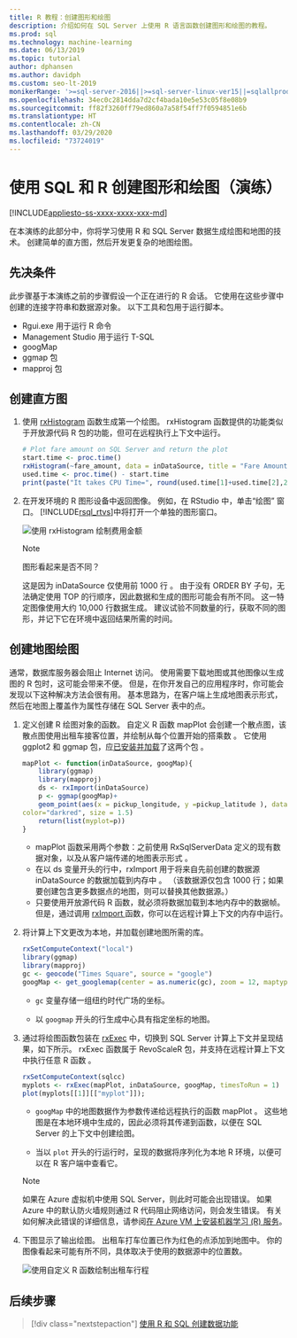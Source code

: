```yaml
---
title: R 教程：创建图形和绘图
description: 介绍如何在 SQL Server 上使用 R 语言函数创建图形和绘图的教程。
ms.prod: sql
ms.technology: machine-learning
ms.date: 06/13/2019
ms.topic: tutorial
author: dphansen
ms.author: davidph
ms.custom: seo-lt-2019
monikerRange: '>=sql-server-2016||>=sql-server-linux-ver15||=sqlallproducts-allversions'
ms.openlocfilehash: 34ec0c2814dda7d2cf4bada10e5e53c05f8e08b9
ms.sourcegitcommit: ff82f3260ff79ed860a7a58f54ff7f0594851e6b
ms.translationtype: HT
ms.contentlocale: zh-CN
ms.lasthandoff: 03/29/2020
ms.locfileid: "73724019"
---
```

# <a name="create-graphs-and-plots-using-sql-and-r-walkthrough"></a>使用 SQL 和 R 创建图形和绘图（演练）
[!INCLUDE[appliesto-ss-xxxx-xxxx-xxx-md](../../includes/appliesto-ss-xxxx-xxxx-xxx-md.md)]

在本演练的此部分中，你将学习使用 R 和 SQL Server 数据生成绘图和地图的技术。 创建简单的直方图，然后开发更复杂的地图绘图。

## <a name="prerequisites"></a>先决条件

此步骤基于本演练之前的步骤假设一个正在进行的 R 会话。 它使用在这些步骤中创建的连接字符串和数据源对象。 以下工具和包用于运行脚本。

+ Rgui.exe 用于运行 R 命令
+ Management Studio 用于运行 T-SQL
+ googMap
+ ggmap 包
+ mapproj 包

## <a name="create-a-histogram"></a>创建直方图

1. 使用 [rxHistogram](https://docs.microsoft.com/r-server/r-reference/revoscaler/rxdatasource) 函数生成第一个绘图。  rxHistogram 函数提供的功能类似于开放源代码 R 包的功能，但可在远程执行上下文中运行。

    ```R
    # Plot fare amount on SQL Server and return the plot
    start.time <- proc.time()
    rxHistogram(~fare_amount, data = inDataSource, title = "Fare Amount Histogram")
    used.time <- proc.time() - start.time
    print(paste("It takes CPU Time=", round(used.time[1]+used.time[2],2), " seconds, Elapsed Time=", round(used.time[3],2), " seconds to generate plot.", sep=""))
    ```

2. 在开发环境的 R 图形设备中返回图像。  例如，在 RStudio 中，单击“绘图”  窗口。  [!INCLUDE[rsql_rtvs](../../includes/rsql-rtvs-md.md)]中将打开一个单独的图形窗口。

    ![使用 rxHistogram 绘制费用金额](media/rsql-e2e-rxhistogramresult.png "使用 rxHistogram 绘制费用金额")

    > [!NOTE]
    > 图形看起来是否不同？
    >  
    > 这是因为 inDataSource 仅使用前 1000 行  。 由于没有 ORDER BY 子句，无法确定使用 TOP 的行顺序，因此数据和生成的图形可能会有所不同。
    > 这一特定图像使用大约 10,000 行数据生成。 建议试验不同数量的行，获取不同的图形，并记下它在环境中返回结果所需的时间。

## <a name="create-a-map-plot"></a>创建地图绘图

通常，数据库服务器会阻止 Internet 访问。 使用需要下载地图或其他图像以生成图的 R 包时，这可能会带来不便。 但是，在你开发自己的应用程序时，你可能会发现以下这种解决方法会很有用。 基本思路为，在客户端上生成地图表示形式，然后在地图上覆盖作为属性存储在 SQL Server 表中的点。

1. 定义创建 R 绘图对象的函数。 自定义 R 函数 mapPlot 会创建一个散点图，该散点图使用出租车接客位置，并绘制从每个位置开始的搭乘数  。 它使用 ggplot2 和 ggmap 包，应[已安装并加载](walkthrough-data-science-end-to-end-walkthrough.md#add-packages)了这两个包   。

    ```R
    mapPlot <- function(inDataSource, googMap){
        library(ggmap)
        library(mapproj)
        ds <- rxImport(inDataSource)
        p <- ggmap(googMap)+
        geom_point(aes(x = pickup_longitude, y =pickup_latitude ), data=ds, alpha =.5,
    color="darkred", size = 1.5)
        return(list(myplot=p))
    }
    ```

    + mapPlot 函数采用两个参数：之前使用 RxSqlServerData 定义的现有数据对象，以及从客户端传递的地图表示形式  。
    + 在以 ds 变量开头的行中，rxImport 用于将来自先前创建的数据源 inDataSource 的数据加载到内存中   。 （该数据源仅包含 1000 行；如果要创建包含更多数据点的地图，则可以替换其他数据源。）
    + 只要使用开放源代码 R 函数，就必须将数据加载到本地内存中的数据帧。 但是，通过调用 [rxImport ](https://docs.microsoft.com/r-server/r-reference/revoscaler/rximport)函数，你可以在远程计算上下文的内存中运行。

2. 将计算上下文更改为本地，并加载创建地图所需的库。

    ```R
    rxSetComputeContext("local")
    library(ggmap)
    library(mapproj)
    gc <- geocode("Times Square", source = "google")
    googMap <- get_googlemap(center = as.numeric(gc), zoom = 12, maptype = 'roadmap', color = 'color');
    ```

    + `gc` 变量存储一组纽约时代广场的坐标。

    + 以 `googmap` 开头的行生成中心具有指定坐标的地图。

3. 通过将绘图函数包装在 [rxExec](https://docs.microsoft.com/r-server/r-reference/revoscaler/rxexec) 中，切换到 SQL Server 计算上下文并呈现结果，如下所示。 rxExec 函数属于 RevoScaleR 包，并支持在远程计算上下文中执行任意 R 函数  。

    ```R
    rxSetComputeContext(sqlcc)
    myplots <- rxExec(mapPlot, inDataSource, googMap, timesToRun = 1)
    plot(myplots[[1]][["myplot"]]);
    ````

    + `googMap` 中的地图数据作为参数传递给远程执行的函数 mapPlot  。 这些地图是在本地环境中生成的，因此必须将其传递到函数，以便在 SQL Server 的上下文中创建绘图。

    + 当以 `plot` 开头的行运行时，呈现的数据将序列化为本地 R 环境，以便可以在 R 客户端中查看它。

    > [!NOTE]
    > 如果在 Azure 虚拟机中使用 SQL Server，则此时可能会出现错误。 如果 Azure 中的默认防火墙规则通过 R 代码阻止网络访问，则会发生错误。 有关如何解决此错误的详细信息，请参阅[在 Azure VM 上安装机器学习 (R) 服务](../install/sql-machine-learning-azure-virtual-machine.md)。

4. 下图显示了输出绘图。 出租车打车位置已作为红色的点添加到地图中。 你的图像看起来可能有所不同，具体取决于使用的数据源中的位置数。

    ![使用自定义 R 函数绘制出租车行程](media/rsql-e2e-mapplot.png "使用自定义 R 函数绘制出租车行程")

## <a name="next-steps"></a>后续步骤

> [!div class="nextstepaction"]
> [使用 R 和 SQL 创建数据功能](walkthrough-create-data-features.md)
